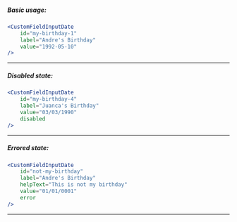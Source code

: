 ##### Basic usage:

```jsx
<CustomFieldInputDate
    id="my-birthday-1"
    label="Andre's Birthday" 
    value="1992-05-10"
/>
```
----

##### Disabled state:

```jsx
<CustomFieldInputDate
    id="my-birthday-4"
    label="Juanca's Birthday"
    value="03/03/1990" 
    disabled
/>
```
----

##### Errored state:

```jsx
<CustomFieldInputDate
    id="not-my-birthday"
    label="Andre's Birthday" 
    helpText="This is not my birthday"
    value="01/01/0001"
    error
/>
```
----
